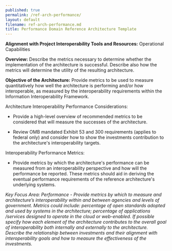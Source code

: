 ```yaml
---
published: true
permalink: /ref-arch-performance/
layout: default
filename: ref-arch-performance.md
title: Performance Domain Reference Architecture Template
---
```


**Alignment with Project Interoperability Tools and Resources:** Operational Capabilities

**Overview:** Describe the metrics necessary to determine whether the implementation of the architecture is successful. Describe also how the metrics will determine the utility of the resulting architecture.

**Objective of the Architecture:** Provide metrics to be used to measure quantitatively how well the architecture is performing and/or how interoperable, as measured by the interoperability requirements within the Information Interoperability Framework.

Architecture Interoperability Performance Considerations:

* Provide a high-level overview of recommended metrics to be considered that will measure the successes of the architecture.

* Review OMB mandated Exhibit 53 and 300 requirements (applies to federal only) and consider how to show the investments contribution to the architecture's interoperability targets.

Interoperability Performance Metrics:

* Provide metrics by which the architecture's performance can be measured from an interoperability perspective and how will the performance be reported. These metrics should aid in deriving the eventual performance requirements of the reference architecture's underlying systems.

*Key Focus Area: Performance - Provide metrics by which to measure and architecture’s interoperability within and between agencies and levels of government. Metrics could include: percentage of open standards adopted and used by systems in the architecture; percentage of applications /services designed to operate in the cloud or web-enabled. If possible specify how each element of the architecture contributes to the overall goal of interoperability both internally and externally to the architecture. Describe the relationship between investments and their alignment with interoperability goals and how to measure the effectiveness of the investments.*
